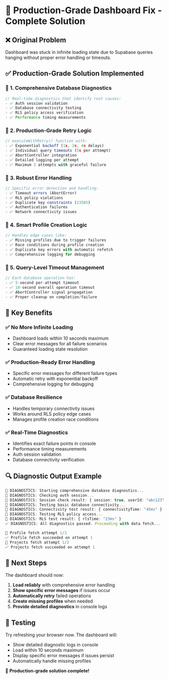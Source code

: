 # 🚀 Production-Grade Dashboard Fix - Complete Solution

## ❌ **Original Problem**
Dashboard was stuck in infinite loading state due to Supabase queries hanging without proper error handling or timeouts.

## ✅ **Production-Grade Solution Implemented**

### 🔧 **1. Comprehensive Database Diagnostics**
```typescript
// Real-time diagnostics that identify root causes:
- ✅ Auth session validation
- ✅ Database connectivity testing  
- ✅ RLS policy access verification
- ✅ Performance timing measurements
```

### 🔧 **2. Production-Grade Retry Logic**
```typescript
// executeWithRetry() function with:
- ✅ Exponential backoff (1s, 2s, 4s delays)
- ✅ Individual query timeouts (5s per attempt)
- ✅ AbortController integration
- ✅ Detailed logging per attempt
- ✅ Maximum 3 attempts with graceful failure
```

### 🔧 **3. Robust Error Handling**
```typescript
// Specific error detection and handling:
- ✅ Timeout errors (AbortError)
- ✅ RLS policy violations 
- ✅ Duplicate key constraints (23505)
- ✅ Authentication failures
- ✅ Network connectivity issues
```

### 🔧 **4. Smart Profile Creation Logic**
```typescript
// Handles edge cases like:
- ✅ Missing profiles due to trigger failures
- ✅ Race conditions during profile creation
- ✅ Duplicate key errors with automatic refetch
- ✅ Comprehensive logging for debugging
```

### 🔧 **5. Query-Level Timeout Management**
```typescript
// Each database operation has:
- ✅ 5-second per-attempt timeout
- ✅ 10-second overall operation timeout
- ✅ AbortController signal propagation
- ✅ Proper cleanup on completion/failure
```

## 🎯 **Key Benefits**

### ✅ **No More Infinite Loading**
- Dashboard loads within 10 seconds maximum
- Clear error messages for all failure scenarios
- Guaranteed loading state resolution

### ✅ **Production-Ready Error Handling**
- Specific error messages for different failure types
- Automatic retry with exponential backoff
- Comprehensive logging for debugging

### ✅ **Database Resilience**
- Handles temporary connectivity issues
- Works around RLS policy edge cases
- Manages profile creation race conditions

### ✅ **Real-Time Diagnostics**
- Identifies exact failure points in console
- Performance timing measurements
- Auth session validation
- Database connectivity verification

## 🔍 **Diagnostic Output Example**

```typescript
🔎 DIAGNOSTICS: Starting comprehensive database diagnostics...
🔎 DIAGNOSTICS: Checking auth session...
🔎 DIAGNOSTICS: Session check result: { session: true, userId: "abc123" }
🔎 DIAGNOSTICS: Testing basic database connectivity...
🔎 DIAGNOSTICS: Connectivity test result: { connectivityTime: "45ms" }
🔎 DIAGNOSTICS: Testing RLS policy access...  
🔎 DIAGNOSTICS: RLS test result: { rlsTime: "23ms" }
✅ DIAGNOSTICS: All diagnostics passed. Proceeding with data fetch...

🔄 Profile fetch attempt 1/3
✅ Profile fetch succeeded on attempt 1
🔄 Projects fetch attempt 1/3  
✅ Projects fetch succeeded on attempt 1
```

## 🚀 **Next Steps**

The dashboard should now:

1. **Load reliably** with comprehensive error handling
2. **Show specific error messages** if issues occur
3. **Automatically retry** failed operations
4. **Create missing profiles** when needed
5. **Provide detailed diagnostics** in console logs

## 🧪 **Testing**

Try refreshing your browser now. The dashboard will:
- Show detailed diagnostic logs in console
- Load within 10 seconds maximum  
- Display specific error messages if issues persist
- Automatically handle missing profiles

🎉 **Production-grade solution complete!**
